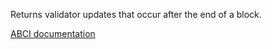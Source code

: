 Returns validator updates that occur after the end of a block.

[ABCI documentation](https://docs.cometbft.com/master/spec/abci/abci.html#endblock)